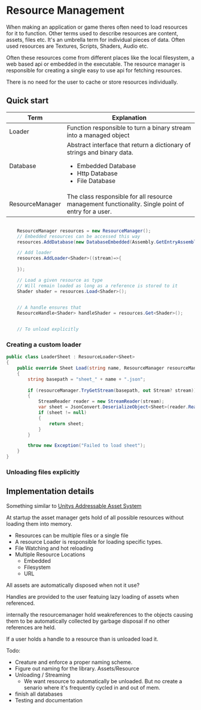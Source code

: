 ﻿# Resource Management
When making an application or game theres often need to load resources for it to function. Other terms used to describe resources are content, assets, files etc. It's an umbrella term for individual pieces of data. Often used resources are Textures, Scripts, Shaders, Audio etc.

Often these resources come from different places like the local filesystem, a web based api or embedded in the executable. The resource manager is responsible for creating a single easy to use api for fetching resources.

There is no need for the user to cache or store resources individually.


## Quick start


|Term               | Explanation|
|-------------------|-----|
| Loader            | Function responsible to turn a binary stream into a managed object |
| Database          | Abstract interface that return a dictionary of strings and binary data. <ul><li>Embedded Database</li><li>Http Database</li><li>File Database</li></ul>|
| ResourceManager   | The class responsible for all resource management functionality. Single point of entry for a user. |


```csharp

	ResourceManager resources = new ResourceManager();
	// Embedded resources can be accessed this way
	resources.AddDatabase(new DatabaseEmbedded(Assembly.GetEntryAssembly()));

	// Add loader
	resources.AddLoader<Shader>((stream)=>{
		
	});

	// Load a given resource as type
	// Will remain loaded as long as a reference is stored to it
	Shader shader = resources.Load<Shader>();

	
	// A handle ensures that 
	ResourceHandle<Shader> handleShader = resources.Get<Shader>();


	// To unload explicitly

```

### Creating a custom loader
```csharp
public class LoaderSheet : ResourceLoader<Sheet>
{
	public override Sheet Load(string name, ResourceManager resourceManager)
	{
		string basepath = "sheet_" + name + ".json";
		
		if (resourceManager.TryGetStream(basepath, out Stream? stream))
		{
			StreamReader reader = new StreamReader(stream);
			var sheet = JsonConvert.DeserializeObject<Sheet>(reader.ReadToEnd());
			if (sheet != null)
			{
				return sheet;
			}        
		}

		throw new Exception("Failed to load sheet");
	}
}
```

### Unloading files explicitly



## Implementation details


Something similar to [Unitys Addressable Asset System](https://docs.unity3d.com/Packages/com.unity.addressables@1.20/manual/index.html)

At startup the asset manager gets hold of all possible resources without loading them into memory.
- Resources can be multiple files or a single file
- A resource Loader is responsible for loading specific types.
- File Watching and hot reloading
- Multiple Resource Locations
    - Embedded
    - Filesystem
    - URL

All assets are automatically disposed when not it use?

Handles are provided to the user featuing lazy loading of assets when referenced.

internally the resourcemanager hold weakreferences to the objects causing them to be automatically collected by garbage disposal if no other references are held.

If a user holds a handle to a resource than is unloaded load it.



Todo:
- Creature and enforce a proper naming scheme.
- Figure out naming for the library. Assets/Resource
- Unloading / Streaming
	- We want resource to automatically be unloaded. But no create a senario where it's frequently cycled in and out of mem.
- finish all databases
- Testing and documentation
